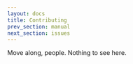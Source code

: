 ```yaml
---
layout: docs
title: Contributing
prev_section: manual
next_section: issues
---
```


Move along, people. Nothing to see here.
